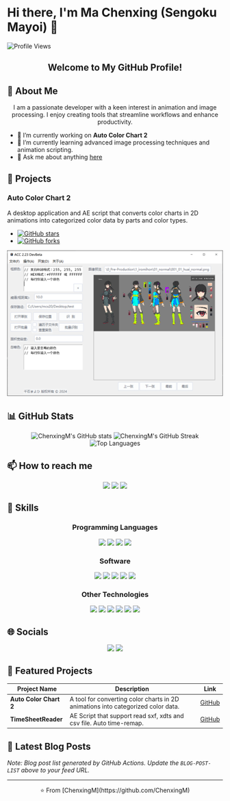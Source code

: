 # Hi there, I'm Ma Chenxing (Sengoku Mayoi) 👋

![Profile Views](https://komarev.com/ghpvc/?username=ChenxingM&color=brightgreen)

<div align="center">
  <h2>Welcome to My GitHub Profile!</h2>
</div>

## 🌟 About Me

<p align="center">
  I am a passionate developer with a keen interest in animation and image processing. I enjoy creating tools that streamline workflows and enhance productivity.
</p>

- 🔭 I’m currently working on **Auto Color Chart 2**
- 🌱 I’m currently learning advanced image processing techniques and animation scripting.
- 💬 Ask me about anything [here](https://github.com/ChenxingM/chenxingm.github.io/issues)

## 🚀 Projects

### Auto Color Chart 2
A desktop application and AE script that converts color charts in 2D animations into categorized color data by parts and color types.

- [![GitHub stars](https://img.shields.io/github/stars/ChenxingM/AutoColorChart?style=social)](https://github.com/ChenxingM/AutoColorChart/stargazers)
- [![GitHub forks](https://img.shields.io/github/forks/ChenxingM/AutoColorChart?style=social)](https://github.com/ChenxingM/AutoColorChart/network/members)

<div align="center">
  <img src="https://github.com/ChenxingM/AutoColorChart/blob/main/screenshoots/mian_cn.png" alt="Auto Color Chart 2 Main Window" width="600"/>
</div>

## 📊 GitHub Stats

<div align="center">
  <img src="https://github-readme-stats.vercel.app/api?username=ChenxingM&show_icons=true&theme=radical" alt="ChenxingM's GitHub stats"/>
  <img src="https://github-readme-streak-stats.herokuapp.com/?user=ChenxingM&theme=radical" alt="ChenxingM's GitHub Streak"/>
  <img src="https://github-readme-stats.vercel.app/api/top-langs/?username=ChenxingM&layout=compact&theme=radical" alt="Top Languages"/>
</div>


## 📫 How to reach me

<div align="center">
  <a href="https://ma-chenxing.com"><img src="https://img.shields.io/badge/Website-ma--chenxing.com-blue"/></a>
  <a href="https://twitter.com/Sengoku_Mayoi"><img src="https://img.shields.io/twitter/follow/Sengoku_Mayoi?style=social"/></a>
  <a href="mailto:tammcx@gmail.com"><img src="https://img.shields.io/badge/Email-tammcx@gmail.com-red"/></a>
</div>

## 💼 Skills

<div align="center">
  <h3>Programming Languages</h3>
  <img src="https://img.shields.io/badge/C/C++-00599C?style=for-the-badge&logo=c&logoColor=white"/>
  <img src="https://img.shields.io/badge/Python-3776AB?style=for-the-badge&logo=python&logoColor=white"/>
  <img src="https://img.shields.io/badge/JavaScript-F7DF1E?style=for-the-badge&logo=javascript&logoColor=black"/>
  <img src="https://img.shields.io/badge/TypeScript-007ACC?style=for-the-badge&logo=typescript&logoColor=white"/>

  <h3>Software</h3>
  <img src="https://img.shields.io/badge/Adobe%20Photoshop-31A8FF?style=for-the-badge&logo=adobe-photoshop&logoColor=white"/>
  <img src="https://img.shields.io/badge/Adobe%20After%20Effects-9999FF?style=for-the-badge&logo=adobe-after-effects&logoColor=white"/>
  <img src="https://img.shields.io/badge/Adobe%20Premiere%20Pro-9999FF?style=for-the-badge&logo=adobe-premiere-pro&logoColor=white"/>
  <img src="https://img.shields.io/badge/DaVinci%20Resolve-FF9E0F?style=for-the-badge&logo=daVinci-resolve&logoColor=white"/>
  <img src="https://img.shields.io/badge/Final%20Cut%20Pro-999999?style=for-the-badge&logo=final-cut-pro&logoColor=white"/>

  <h3>Other Technologies</h3>
  <img src="https://img.shields.io/badge/Tkinter-3776AB?style=for-the-badge&logo=python&logoColor=white"/>
  <img src="https://img.shields.io/badge/scikit--image-3776AB?style=for-the-badge&logo=scikit-image&logoColor=white"/>
  <img src="https://img.shields.io/badge/Pillow-3776AB?style=for-the-badge&logo=pillow&logoColor=white"/>
  <img src="https://img.shields.io/badge/Git-F05032?style=for-the-badge&logo=git&logoColor=white"/>
  <img src="https://img.shields.io/badge/GitHub-181717?style=for-the-badge&logo=github&logoColor=white"/>
  <img src="https://img.shields.io/badge/VS%20Code-007ACC?style=for-the-badge&logo=visual-studio-code&logoColor=white"/>
</div>

## 🌐 Socials

<div align="center">
  <a href="https://github.com/ChenxingM?tab=followers"><img src="https://img.shields.io/github/followers/ChenxingM?style=social"/></a>
  <a href="https://twitter.com/Sengoku_Mayoi"><img src="https://img.shields.io/twitter/follow/Sengoku_Mayoi?style=social"/></a>
</div>

## 🎨 Featured Projects

| Project Name | Description | Link |
| --- | --- | --- |
| **Auto Color Chart 2** | A tool for converting color charts in 2D animations into categorized color data. | [GitHub](https://github.com/ChenxingM/AutoColorChart) |
| **TimeSheetReader** | AE Script that support read sxf, xdts and csv file. Auto time-remap. | [GitHub](https://github.com/ChenxingM/TimeSheetReader) |

## 📝 Latest Blog Posts

<!-- BLOG-POST-LIST:START -->
<!-- BLOG-POST-LIST:END -->

*Note: Blog post list generated by GitHub Actions. Update the `BLOG-POST-LIST` above to your feed URL.*

---

<div align="center">
  ⭐️ From [ChenxingM](https://github.com/ChenxingM)
</div>
